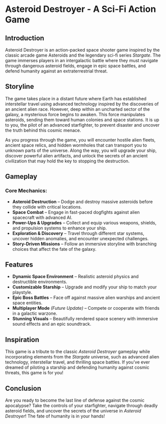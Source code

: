 # Asteroid Destroyer - A Sci-Fi Action Game

## Introduction
Asteroid Destroyer is an action-packed space shooter game inspired by the classic arcade game Asteroids and the legendary sci-fi series *Stargate*. The game immerses players in an intergalactic battle where they must navigate through dangerous asteroid fields, engage in epic space battles, and defend humanity against an extraterrestrial threat.

## Storyline
The game takes place in a distant future where Earth has established interstellar travel using advanced technology inspired by the discoveries of an ancient alien race. However, deep within an uncharted sector of the galaxy, a mysterious force begins to awaken. This force manipulates asteroids, sending them toward human colonies and space stations. It is up to you, the pilot of an advanced starfighter, to prevent disaster and uncover the truth behind this cosmic menace.

As you progress through the game, you will encounter hostile alien fleets, ancient space relics, and hidden wormholes that can transport you to unknown parts of the universe. Along the way, you will upgrade your ship, discover powerful alien artifacts, and unlock the secrets of an ancient civilization that may hold the key to stopping the destruction.

## Gameplay
### Core Mechanics:
- **Asteroid Destruction** – Dodge and destroy massive asteroids before they collide with critical locations.
- **Space Combat** – Engage in fast-paced dogfights against alien spacecraft with advanced AI.
- **Power-Ups & Upgrades** – Collect and equip various weapons, shields, and propulsion systems to enhance your ship.
- **Exploration & Discovery** – Travel through different star systems, uncover hidden anomalies, and encounter unexpected challenges.
- **Story-Driven Missions** – Follow an immersive storyline with branching choices that affect the fate of the galaxy.

## Features
- **Dynamic Space Environment** – Realistic asteroid physics and destructible environments.
- **Customizable Starship** – Upgrade and modify your ship to match your playstyle.
- **Epic Boss Battles** – Face off against massive alien warships and ancient space entities.
- **Multiplayer Mode** *(Future Update)* – Compete or cooperate with friends in a galactic warzone.
- **Stunning Visuals** – Beautifully rendered space scenery with immersive sound effects and an epic soundtrack.

## Inspiration
This game is a tribute to the classic *Asteroid Destroyer* gameplay while incorporating elements from the *Stargate* universe, such as advanced alien technology, interstellar travel, and thrilling space battles. If you’ve ever dreamed of piloting a starship and defending humanity against cosmic threats, this game is for you!

## Conclusion
Are you ready to become the last line of defense against the cosmic apocalypse? Take the controls of your starfighter, navigate through deadly asteroid fields, and uncover the secrets of the universe in *Asteroid Destroyer*! The fate of humanity is in your hands!

